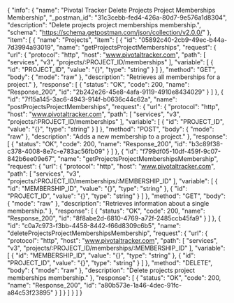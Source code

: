 {
  "info": {
    "name": "Pivotal Tracker Delete Projects Project Memberships Membership",
    "_postman_id": "31c3cebb-fed4-426a-80d7-9e576a1d8304",
    "description": "Delete projects project memberships membership.",
    "schema": "https://schema.getpostman.com/json/collection/v2.0.0/"
  },
  "item": [
    {
      "name": "Projects",
      "item": [
        {
          "id": "05892c40-2cb9-49ec-b44a-7d3994a93019",
          "name": "getProjectsProjectMemberships",
          "request": {
            "url": {
              "protocol": "http",
              "host": "www.pivotaltracker.com",
              "path": [
                "services",
                "v3",
                "projects/:PROJECT_ID/memberships"
              ],
              "variable": [
                {
                  "id": "PROJECT_ID",
                  "value": "{}",
                  "type": "string"
                }
              ]
            },
            "method": "GET",
            "body": {
              "mode": "raw"
            },
            "description": "Retrieves all memberships for a project."
          },
          "response": [
            {
              "status": "OK",
              "code": 200,
              "name": "Response_200",
              "id": "2b242e26-45e8-4afa-9119-4910e8434029"
            }
          ]
        },
        {
          "id": "7f15a145-3ac6-4943-914f-b0636c44c62a",
          "name": "postProjectsProjectMemberships",
          "request": {
            "url": {
              "protocol": "http",
              "host": "www.pivotaltracker.com",
              "path": [
                "services",
                "v3",
                "projects/:PROJECT_ID/memberships"
              ],
              "variable": [
                {
                  "id": "PROJECT_ID",
                  "value": "{}",
                  "type": "string"
                }
              ]
            },
            "method": "POST",
            "body": {
              "mode": "raw"
            },
            "description": "Adds a new membership to a project."
          },
          "response": [
            {
              "status": "OK",
              "code": 200,
              "name": "Response_200",
              "id": "b3c89f38-c378-4008-8e7c-e783ac56fb09"
            }
          ]
        },
        {
          "id": "f799df05-10df-459f-9c07-842b6ee09e67",
          "name": "getProjectsProjectMembershipsMembership",
          "request": {
            "url": {
              "protocol": "http",
              "host": "www.pivotaltracker.com",
              "path": [
                "services",
                "v3",
                "projects/:PROJECT_ID/memberships/:MEMBERSHIP_ID"
              ],
              "variable": [
                {
                  "id": "MEMBERSHIP_ID",
                  "value": "{}",
                  "type": "string"
                },
                {
                  "id": "PROJECT_ID",
                  "value": "{}",
                  "type": "string"
                }
              ]
            },
            "method": "GET",
            "body": {
              "mode": "raw"
            },
            "description": "Retrieves information about a single membership."
          },
          "response": [
            {
              "status": "OK",
              "code": 200,
              "name": "Response_200",
              "id": "8f8abe2d-6810-4769-a72f-2485ccb45fa9"
            }
          ]
        },
        {
          "id": "c0a7c973-f3bb-4458-8442-f66d8309c6b5",
          "name": "deleteProjectsProjectMembershipsMembership",
          "request": {
            "url": {
              "protocol": "http",
              "host": "www.pivotaltracker.com",
              "path": [
                "services",
                "v3",
                "projects/:PROJECT_ID/memberships/:MEMBERSHIP_ID"
              ],
              "variable": [
                {
                  "id": "MEMBERSHIP_ID",
                  "value": "{}",
                  "type": "string"
                },
                {
                  "id": "PROJECT_ID",
                  "value": "{}",
                  "type": "string"
                }
              ]
            },
            "method": "DELETE",
            "body": {
              "mode": "raw"
            },
            "description": "Delete projects project memberships membership."
          },
          "response": [
            {
              "status": "OK",
              "code": 200,
              "name": "Response_200",
              "id": "a80b573e-1a46-4dec-91fc-a84c53f23895"
            }
          ]
        }
      ]
    }
  ]
}
